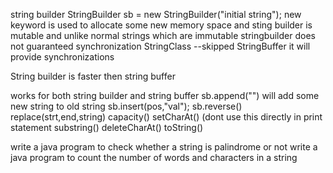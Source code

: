 string builder 
StringBuilder sb = new StringBuilder("initial string");
 new keyword is used to allocate some new memory space and sting builder is mutable and unlike normal strings which are immutable
stringbuilder does not guaranteed synchronization
StringClass --skipped
StringBuffer it will provide synchronizations 

String builder is faster then string buffer

works for both string builder and string buffer 
sb.append("") will add some new string to old string 
sb.insert(pos,"val");
sb.reverse()
replace(strt,end,string)
capacity()
setCharAt() (dont use this directly in print statement
substring()
deleteCharAt()
toString()


write a java program to check whether a string is palindrome or not
write a java program to count the number of words and characters in a string 
